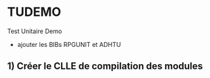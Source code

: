 # TUDEMO
Test Unitaire Demo
- ajouter les BIBs RPGUNIT et ADHTU
## 1) Créer le CLLE de compilation des modules
